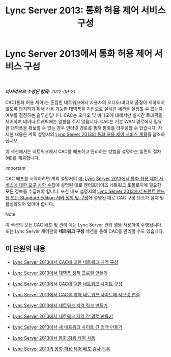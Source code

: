 ﻿---
title: 'Lync Server 2013: 통화 허용 제어 서비스 구성'
TOCTitle: 통화 허용 제어 서비스 구성
ms:assetid: ce3e6e71-1e33-4cff-849a-c0468e61fef6
ms:mtpsurl: https://technet.microsoft.com/ko-kr/library/Gg398870(v=OCS.15)
ms:contentKeyID: 49305068
ms.date: 08/24/2015
mtps_version: v=OCS.15
ms.translationtype: HT
---

# Lync Server 2013에서 통화 허용 제어 서비스 구성

 

_**마지막으로 수정된 항목:** 2012-09-21_

CAC(통화 허용 제어)는 혼잡한 네트워크에서 사용자의 오디오/비디오 품질이 저하되지 않도록 방지하기 위해 사용 가능한 대역폭을 기반으로 실시간 세션을 설정할 수 있는지 여부를 결정하는 솔루션입니다. CAC는 오디오 및 비디오에 대해서만 실시간 트래픽을 제어하며 데이터 트래픽에는 영향을 주지 않습니다. CAC는 기본 WAN 경로에서 필요한 대역폭을 확보할 수 없는 경우 인터넷 경로를 통해 통화를 라우팅할 수 있습니다. 자세한 내용은 계획 설명서의 [Lync Server 2013의 통화 허용 제어 서비스 계획](lync-server-2013-planning-for-call-admission-control.md)를 참조하십시오.

이 섹션에서는 네트워크에서 CAC를 배포하고 관리하는 방법을 설명하는 일련의 절차(예)를 제공합니다.


> [!IMPORTANT]
> CAC 배포를 시작하려면 계회 설명서의 <A href="lync-server-2013-example-of-gathering-your-requirements-for-call-admission-control.md">예: Lync Server 2013에서 통화 허용 제어 서비스에 대한 요구 사항 수집</A>에 설명된 대로 엔터프라이즈 네트워크 토폴로지에 필요한 모든 정보를 수집해야 합니다. 또한 배포 설명서의 <A href="lync-server-2013-define-and-configure-a-front-end-pool-or-standard-edition-server.md">Lync Server 2013에서 프런트 엔드 풀 또는 Standard Edition 서버 정의 및 구성</A>에 설명된 대로 CAC 구성 요소가 설치 및 활성화되어 있어야 합니다.




> [!NOTE]
> 이 섹션의 모든 CAC 배포 및 관리 예는 Lync Server 관리 셸을 사용하여 수행됩니다. 또는 Lync Server 제어판의 <STRONG>네트워크 구성</STRONG> 섹션을 통해 CAC를 관리할 수도 있습니다.



## 이 단원의 내용

  - [Lync Server 2013에서 CAC에 대한 네트워크 지역 구성](lync-server-2013-configure-network-regions-for-cac.md)

  - [Lync Server 2013에서 대역폭 정책 프로필 만들기](lync-server-2013-create-bandwidth-policy-profiles.md)

  - [Lync Server 2013에서 CAC에 대한 네트워크 사이트 구성](lync-server-2013-configure-network-sites-for-cac.md)

  - [Lync Server 2013에서 CAC를 위해 네트워크 사이트에 서브넷 연결](lync-server-2013-associate-subnets-with-network-sites-for-cac.md)

  - [Lync Server 2013에서 네트워크 지역 링크 만들기](lync-server-2013-create-network-region-links.md)

  - [Lync Server 2013에서 네트워크 지역 간 경로 만들기](lync-server-2013;-create-network-interregion-routes.md)

  - [Lync Server 2013에서 새 네트워크 사이트 간 정책 만들기](lync-server-2013-create-network-intersite-policies.md)

  - [Lync Server 2013에서 통화 허용 제어 사용](lync-server-2013-enable-call-admission-control.md)

  - [Lync Server 2013의 통화 허용 제어 배포 검사 목록](lync-server-2013-call-admission-control-deployment-checklist.md)

